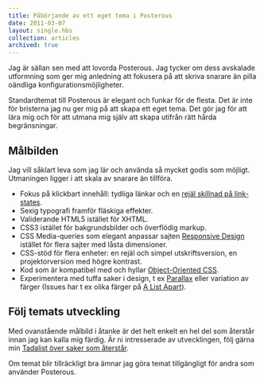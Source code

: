 ```yaml
---
title: Påbörjande av ett eget tema i Posterous
date: 2011-03-07
layout: single.hbs
collection: articles
archived: true
---
```

Jag är sällan sen med att lovorda Posterous. Jag tycker om dess
avskalade utformning som ger mig anledning att fokusera på att skriva
snarare än pilla oändliga konfigurationsmöjligheter.

Standardtemat till Posterous är elegant och funkar för de flesta. Det är
inte för bristerna jag nu ger mig på att skapa ett eget tema. Det gör
jag för att lära mig och för att utmana mig själv att skapa utifrån rätt
hårda begränsningar.

Målbilden
---------

Jag vill såklart leva som jag lär och använda så mycket godis som
möjligt. Utmaningen ligger i att skala av snarare än tillföra.

-   Fokus på klickbart innehåll: tydliga länkar och en [rejäl skillnad
    på
    link-states](http://webdesign.maratz.com/lab/visited_links_styling/).
-   Sexig typografi framför fläskiga effekter.
-   Validerande HTML5 istället för XHTML.
-   CSS3 istället för bakgrundsbilder och överflödig markup.
-   CSS Media-queries som elegant anpassar sajten [Responsive
    Design](http://www.alistapart.com/articles/responsive-web-design/)
    istället för flera sajter med låsta dimensioner.
-   CSS-stöd för flera enheter: en rejäl och simpel utskriftsversion, en
    projektorversion med högre kontrast.
-   Kod som är kompatibel med och hyllar [Object-Oriented
    CSS](http://github.com/stubbornella/oocss/wiki).
-   Experimentera med tuffa saker i design, t ex
    [Parallax](http://www.kremalicious.com/2008/05/showcasing-the-css-parallax-effect-12-creative-usages/)
    eller variation av färger (Issues har t ex olika färger på [A List
    Apart](http://alistapart.com)).

Följ temats utveckling
----------------------

Med ovanstående målbild i åtanke är det helt enkelt en hel del som
återstår innan jag kan kalla mig färdig. Är ni intresserade av
utvecklingen, följ gärna min [Tadalist över saker som
återstår](http://madr.tadalist.com/lists/1874058/public).

Om temat blir tillräckligt bra ämnar jag göra temat tillgängligt för
andra som använder Posterous.